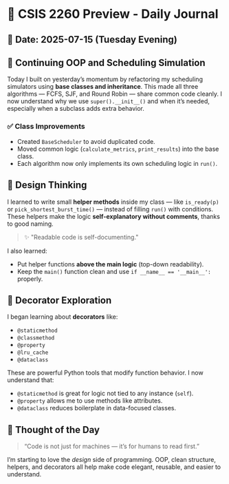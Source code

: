 # 📓 CSIS 2260 Preview - Daily Journal

## 📅 Date: 2025-07-15 (Tuesday Evening)

## 🚧 Continuing OOP and Scheduling Simulation

Today I built on yesterday’s momentum by refactoring my scheduling simulators using **base classes and inheritance**. This made all three algorithms — FCFS, SJF, and Round Robin — share common code cleanly. I now understand why we use `super().__init__()` and when it’s needed, especially when a subclass adds extra behavior.

### ✅ Class Improvements
- Created `BaseScheduler` to avoid duplicated code.
- Moved common logic (`calculate_metrics`, `print_results`) into the base class.
- Each algorithm now only implements its own scheduling logic in `run()`.



## 🧱 Design Thinking

I learned to write small **helper methods** inside my class — like `is_ready(p)` or `pick_shortest_burst_time()` — instead of filling `run()` with conditions. These helpers make the logic **self-explanatory without comments**, thanks to good naming.

> ✨ "Readable code is self-documenting."

I also learned:
- Put helper functions **above the main logic** (top-down readability).
- Keep the `main()` function clean and use `if __name__ == '__main__':` properly.



## 🎀 Decorator Exploration

I began learning about **decorators** like:
- `@staticmethod`
- `@classmethod`
- `@property`
- `@lru_cache`
- `@dataclass`

These are powerful Python tools that modify function behavior. I now understand that:
- `@staticmethod` is great for logic not tied to any instance (`self`).
- `@property` allows me to use methods like attributes.
- `@dataclass` reduces boilerplate in data-focused classes.



## 🔁 Thought of the Day

> “Code is not just for machines — it’s for humans to read first.”

I’m starting to love the *design* side of programming. OOP, clean structure, helpers, and decorators all help make code elegant, reusable, and easier to understand.

